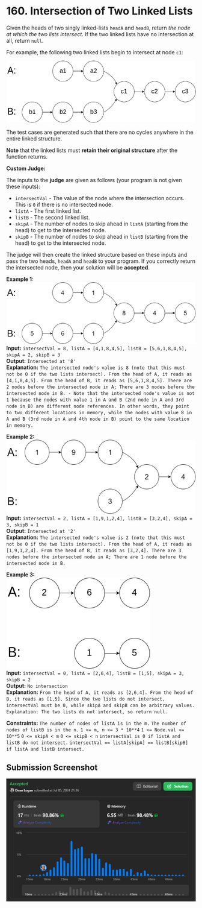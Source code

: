 # 160. Intersection of Two Linked Lists

Given the heads of two singly linked-lists `headA` and `headB`, return *the node at which the two lists intersect*. If the two linked lists have no intersection at all, return `null`.

For example, the following two linked lists begin to intersect at node `c1`:

![Image](./description.png)  

The test cases are generated such that there are no cycles anywhere in the entire linked structure.

**Note** that the linked lists must **retain their original structure** after the function returns.

**Custom Judge:**  

The inputs to the **judge** are given as follows (your program is not given these inputs):  

- `intersectVal` - The value of the node where the intersection occurs. This is `0` if there is no intersected node.
- `listA` - The first linked list.
- `listB` - The second linked list.
- `skipA` - The number of nodes to skip ahead in `listA` (starting from the head) to get to the intersected node.
- `skipB` - The number of nodes to skip ahead in `listB` (starting from the head) to get to the intersected node.

The judge will then create the linked structure based on these inputs and pass the two heads, `headA` and `headB` to your program. If you correctly return the intersected node, then your solution will be **accepted**.

**Example 1:**  
    ![Image](./example-1.png)  
    **Input:** `intersectVal = 8, listA = [4,1,8,4,5], listB = [5,6,1,8,4,5], skipA = 2, skipB = 3`  
    **Output:** `Intersected at '8'`   
    **Explanation:** `The intersected node's value is 8 (note that this must not be 0 if the two lists intersect). From the head of A, it reads as [4,1,8,4,5]. From the head of B, it reads as [5,6,1,8,4,5]. There are 2 nodes before the intersected node in A; There are 3 nodes before the intersected node in B. - Note that the intersected node's value is not 1 because the nodes with value 1 in A and B (2nd node in A and 3rd node in B) are different node references. In other words, they point to two different locations in memory, while the nodes with value 8 in A and B (3rd node in A and 4th node in B) point to the same location in memory.`   

**Example 2:**  
    ![Image](./example-2.png)  
    **Input:** `intersectVal = 2, listA = [1,9,1,2,4], listB = [3,2,4], skipA = 3, skipB = 1`  
    **Output:** `Intersected at '2'`   
    **Explanation:** `The intersected node's value is 2 (note that this must not be 0 if the two lists intersect). From the head of A, it reads as [1,9,1,2,4]. From the head of B, it reads as [3,2,4]. There are 3 nodes before the intersected node in A; There are 1 node before the intersected node in B.`   

**Example 3:**  
    ![Image](./example-3.png)  
    **Input:** `intersectVal = 0, listA = [2,6,4], listB = [1,5], skipA = 3, skipB = 2`  
    **Output:** `No intersection`   
    **Explanation:** `From the head of A, it reads as [2,6,4]. From the head of B, it reads as [1,5]. Since the two lists do not intersect, intersectVal must be 0, while skipA and skipB can be arbitrary values. Explanation: The two lists do not intersect, so return null.`   

**Constraints:**
    `The number of nodes of listA is in the m.`
    `The number of nodes of listB is in the n.`
    `1 <= m, n <= 3 * 10**4`
    `1 <= Node.val <= 10**5`
    `0 <= skipA < m`
    `0 <= skipB < n`
    `intersectVal is 0 if listA and listB do not intersect.`
    `intersectVal == listA[skipA] == listB[skipB] if listA and listB intersect.`

## Submission Screenshot

![Image](./intersection-of-two-linked-lists.png)